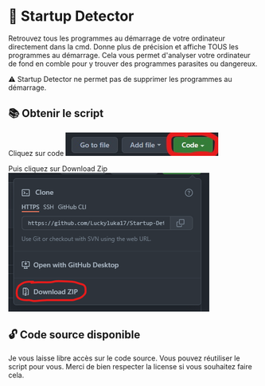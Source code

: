 # 🧰 Startup Detector
Retrouvez tous les programmes au démarrage de votre ordinateur directement dans la cmd. Donne plus de précision et affiche TOUS les programmes au démarrage. Cela vous permet d'analyser votre ordinateur de fond en comble pour y trouver des programmes parasites ou dangereux. 

⚠ Startup Detector ne permet pas de supprimer les programmes au démarrage.

## 📚 Obtenir le script
Cliquez sur code
![](https://github.com/Luckyluka17/Startup-Detector/blob/main/Inkedc1.jpg)

Puis cliquez sur Download Zip
![](https://github.com/Luckyluka17/Startup-Detector/blob/main/c2.png)

## 🔓 Code source disponible
Je vous laisse libre accès sur le code source. Vous pouvez réutiliser le script pour vous. Merci de bien respecter la license si vous souhaitez faire cela.
